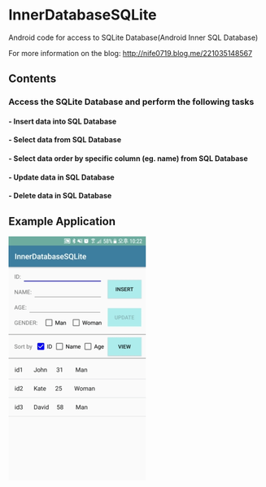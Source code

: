 # InnerDatabaseSQLite
Android code for access to SQLite Database(Android Inner SQL Database)

For more information on the blog: http://nife0719.blog.me/221035148567 

## Contents
### Access the SQLite Database and perform the following tasks
#### - Insert data into SQL Database
#### - Select data from SQL Database
#### - Select data order by specific column (eg. name) from SQL Database
#### - Update data in SQL Database
#### - Delete data in SQL Database

## Example Application
![ExampleApplication]

[ExampleApplication]: SQLite_Example_Application.gif
